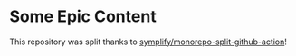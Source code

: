 # Some Epic Content

This repository was split thanks to [symplify/monorepo-split-github-action](https://github.com/symplify/monorepo-split-github-action)!
